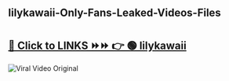 
 ## lilykawaii-Only-Fans-Leaked-Videos-Files

# <h2><a href="https://mediaupload.pro?lilykawaii">🔗 Click to LINKS ⏩⏩ 👉 🟢 lilykawaii </a></h2>

<a href="https://mediaupload.pro?lilykawaii" rel="nofollow" data-target="animated-image.originalLink"><img src="https://i.ibb.co.com/xMMVF88/686577567.gif" alt="Viral Video Original" style="max-width: 100%; display: inline-block;" data-target="animated-image.originalImage"></a>